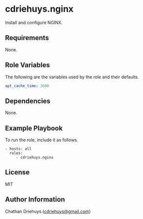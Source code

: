 cdriehuys.nginx
=========

Install and configure NGINX.

Requirements
------------

None.

Role Variables
--------------

The following are the variables used by the role and their defaults.

```YAML
apt_cache_time: 3600
```

Dependencies
------------

None.

Example Playbook
----------------

To run the role, include it as follows.

    - hosts: all
      roles:
         - cdriehuys.nginx

License
-------

MIT

Author Information
------------------

Chathan Driehuys (cdriehuys@gmail.com)

